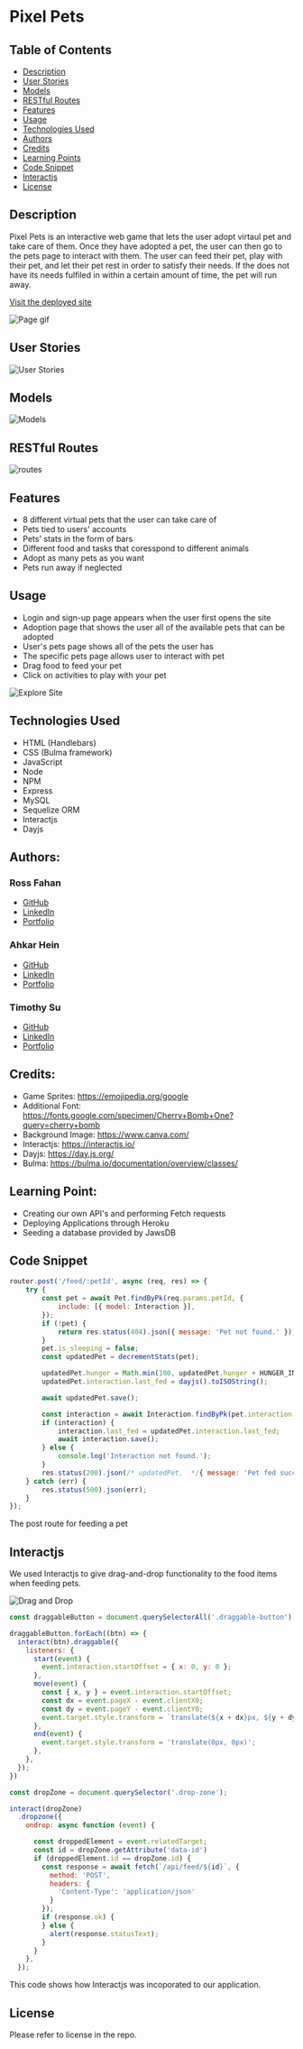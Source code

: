 # Pixel Pets

## Table of Contents

* [Description](#description)
* [User Stories](#user-stories)
* [Models](#models)
* [RESTful Routes](#restful-routes)
* [Features](#features)
* [Usage](#usage)
* [Technologies Used](#technologies-used)
* [Authors](#authors)
* [Credits](#credits)
* [Learning Points](#learning-point)
* [Code Snippet](#code-snippet)
* [Interactjs](#interactjs)
* [License](#license)

## Description
Pixel Pets is an interactive web game that lets the user adopt virtaul pet and take care of them. Once they have adopted a pet, the user can then go to the pets page to interact with them. The user can feed their pet, play with their pet, and let their pet rest in order to satisfy their needs. If the does not have its needs fulfiled in within a certain amount of time, the pet will run away.

[Visit the deployed site](https://whispering-fortress-56629-59156f7e4e61.herokuapp.com/pets/1)

![Page gif](./assets/Pixel%20Pets.gif)

## User Stories
![User Stories](./assets/userstory.png)

## Models
![Models](./assets/project-models.png)

## RESTful Routes
![routes](./assets/routes.png)

## Features

* 8 different virtual pets that the user can take care of
* Pets tied to users' accounts
* Pets' stats in the form of bars
* Different food and tasks that coresspond to different animals
* Adopt as many pets as you want
* Pets run away if neglected

## Usage
* Login and sign-up page appears when the user first opens the site
* Adoption page that shows the user all of the available pets that can be adopted
* User's pets page shows all of the pets the user has
* The specific pets page allows user to interact with pet
* Drag food to feed your pet
* Click on activities to play with your pet

![Explore Site](./assets/Pixel%20Pets-2.gif)
## Technologies Used
* HTML (Handlebars)
*	CSS (Bulma framework)
*	JavaScript
* Node
* NPM
* Express
* MySQL
* Sequelize ORM
* Interactjs
* Dayjs

## Authors:

### Ross Fahan
* [GitHub](https://github.com/RossFahan)
* [LinkedIn](https://www.linkedin.com/in/rossfahan/)
* [Portfolio](https://rossfahan.github.io/my-portfolio/)

### Ahkar Hein
* [GitHub](https://github.com/ahkar-hein)
* [LinkedIn](https://www.linkedin.com/in/ahkar-hein-9b4065100/)
* [Portfolio](https://ahkar-hein.github.io/Portfolio-website/)

### Timothy Su
* [GitHub](https://github.com/timothysu1)
* [LinkedIn](https://www.linkedin.com/in/timothysu1/)
* [Portfolio](https://timothysu1.github.io/portfolio-timothysu/)

## Credits:
* Game Sprites: https://emojipedia.org/google 
* Additional Font: https://fonts.google.com/specimen/Cherry+Bomb+One?query=cherry+bomb 
* Background Image: https://www.canva.com/
* Interactjs: https://interactjs.io/
* Dayjs: https://day.js.org/
* Bulma: https://bulma.io/documentation/overview/classes/

## Learning Point:
* Creating our own API's and performing Fetch requests
* Deploying Applications through Heroku
* Seeding a database provided by JawsDB

## Code Snippet
```js
router.post('/feed/:petId', async (req, res) => {
    try {
        const pet = await Pet.findByPk(req.params.petId, {
            include: [{ model: Interaction }],
        });
        if (!pet) {
            return res.status(404).json({ message: 'Pet not found.' });
        }
        pet.is_sleeping = false;
        const updatedPet = decrementStats(pet);

        updatedPet.hunger = Math.min(100, updatedPet.hunger + HUNGER_INCREMENT_WHEN_FED);
        updatedPet.interaction.last_fed = dayjs().toISOString();

        await updatedPet.save();

        const interaction = await Interaction.findByPk(pet.interaction.id);
        if (interaction) {
            interaction.last_fed = updatedPet.interaction.last_fed;
            await interaction.save();
        } else {
            console.log('Interaction not found.');
        }
        res.status(200).json(/* updatedPet,  */{ message: 'Pet fed successfully.' });
    } catch (err) {
        res.status(500).json(err);
    }
});
```
The post route for feeding a pet 

## Interactjs
We used Interactjs to give drag-and-drop functionality to the food items when feeding pets.

![Drag and Drop](./assets/draganddrop.gif)

```js
const draggableButton = document.querySelectorAll('.draggable-button');

draggableButton.forEach((btn) => {
  interact(btn).draggable({
    listeners: {
      start(event) {
        event.interaction.startOffset = { x: 0, y: 0 };
      },
      move(event) {
        const { x, y } = event.interaction.startOffset;
        const dx = event.pageX - event.clientX0;
        const dy = event.pageY - event.clientY0;
        event.target.style.transform = `translate(${x + dx}px, ${y + dy}px)`;
      },
      end(event) {
        event.target.style.transform = 'translate(0px, 0px)';
      },
    },
  });
})

const dropZone = document.querySelector('.drop-zone');

interact(dropZone)
  .dropzone({
    ondrop: async function (event) {

      const droppedElement = event.relatedTarget;
      const id = dropZone.getAttribute('data-id')
      if (droppedElement.id == dropZone.id) {
        const response = await fetch(`/api/feed/${id}`, {
          method: 'POST',
          headers: {
            'Content-Type': 'application/json'
          }
        });
        if (response.ok) {
        } else {
          alert(response.statusText);
        }
      }
    },
  });
```
This code shows how Interactjs was incoporated to our application.
## License

Please refer to license in the repo.